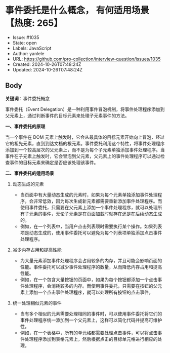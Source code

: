 # 事件委托是什么概念， 有何适用场景【热度: 265】

- Issue: #1035
- State: open
- Labels: JavaScript
- Author: yanlele
- URL: https://github.com/pro-collection/interview-question/issues/1035
- Created: 2024-10-26T07:48:24Z
- Updated: 2024-10-26T07:48:24Z

## Body

**关键词**：事件委托概念

事件委托（Event Delegation）是一种利用事件冒泡机制，将事件处理程序添加到父元素上，通过判断事件的目标元素来处理子元素事件的方法。

**一、事件委托的原理**

当一个事件在 DOM 元素上触发时，它会从最具体的目标元素开始向上冒泡，经过它的祖先元素，直到到达文档的根元素。事件委托利用这个特性，将事件处理程序添加到一个较高层次的父元素上，而不是为每个子元素单独添加事件处理程序。当事件在子元素上触发时，它会冒泡到父元素，父元素上的事件处理程序可以通过检查事件的目标元素来确定是否应该处理该事件。

**二、事件委托的适用场景**

1. 动态生成的元素

   - 当页面中有大量动态生成的元素时，如果为每个元素单独添加事件处理程序，会非常低效，因为每次生成新元素都需要重新添加事件处理程序。而使用事件委托，只需要在父元素上添加一个事件处理程序，就可以处理所有子元素的事件，无论子元素是在页面加载时就存在还是在后续动态生成的。
   - 例如，在一个列表中，当用户点击列表项时需要执行某个操作。如果列表项是动态生成的，使用事件委托可以避免为每个列表项单独添加点击事件处理程序。

2. 减少内存占用和提高性能

   - 为大量元素添加事件处理程序会占用较多的内存，并且可能会影响页面的性能。事件委托可以减少事件处理程序的数量，从而降低内存占用和提高性能。
   - 例如，在一个包含大量按钮的页面中，如果为每个按钮都添加一个点击事件处理程序，会消耗较多的内存。而使用事件委托，只需要在按钮的父元素上添加一个点击事件处理程序，就可以处理所有按钮的点击事件。

3. 统一处理相似元素的事件
   - 当有多个相似的元素需要处理相同的事件时，可以使用事件委托将它们的事件处理程序统一添加到一个父元素上，这样可以简化代码并提高可维护性。
   - 例如，在一个表格中，所有的单元格都需要处理点击事件，可以将点击事件处理程序添加到表格元素上，然后根据点击的目标单元格进行相应的处理。

